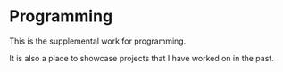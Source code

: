 # Programming

This is the supplemental work for programming. 

It is also a place to showcase projects that I have worked on in the past.
